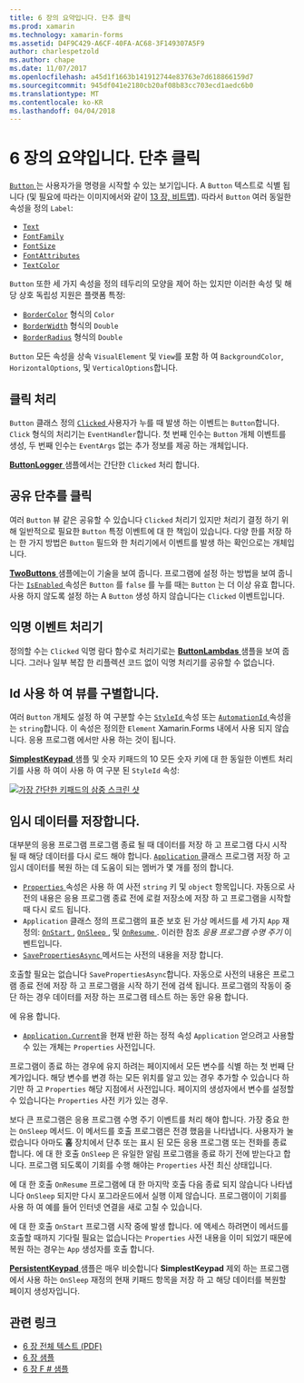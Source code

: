```yaml
---
title: 6 장의 요약입니다. 단추 클릭
ms.prod: xamarin
ms.technology: xamarin-forms
ms.assetid: D4F9C429-A6CF-40FA-AC68-3F149307A5F9
author: charlespetzold
ms.author: chape
ms.date: 11/07/2017
ms.openlocfilehash: a45d1f1663b141912744e83763e7d618866159d7
ms.sourcegitcommit: 945df041e2180cb20af08b83cc703ecd1aedc6b0
ms.translationtype: MT
ms.contentlocale: ko-KR
ms.lasthandoff: 04/04/2018
---
```

# <a name="summary-of-chapter-6-button-clicks"></a>6 장의 요약입니다. 단추 클릭

[ `Button` ](https://developer.xamarin.com/api/type/Xamarin.Forms.Button/) 는 사용자가을 명령을 시작할 수 있는 보기입니다. A `Button` 텍스트로 식별 됩니다 (및 필요에 따라는 이미지에서와 같이 [13 장, 비트맵](chapter13.md)). 따라서 `Button` 여러 동일한 속성을 정의 `Label`:

- [`Text`](https://developer.xamarin.com/api/property/Xamarin.Forms.Button.Text/)
- [`FontFamily`](https://developer.xamarin.com/api/property/Xamarin.Forms.Button.FontFamily/)
- [`FontSize`](https://developer.xamarin.com/api/property/Xamarin.Forms.Button.FontSize/)
- [`FontAttributes`](https://developer.xamarin.com/api/property/Xamarin.Forms.Button.FontAttributes/)
- [`TextColor`](https://developer.xamarin.com/api/property/Xamarin.Forms.Button.TextColor/)

`Button` 또한 세 가지 속성을 정의 테두리의 모양을 제어 하는 있지만 이러한 속성 및 해당 상호 독립성 지원은 플랫폼 특정:

- [`BorderColor`](https://developer.xamarin.com/api/property/Xamarin.Forms.Button.BorderColor/) 형식의 `Color`
- [`BorderWidth`](https://developer.xamarin.com/api/property/Xamarin.Forms.Button.BorderWidth/) 형식의 `Double`
- [`BorderRadius`](https://developer.xamarin.com/api/property/Xamarin.Forms.Button.BorderRadius/) 형식의 `Double`

`Button` 모든 속성을 상속 `VisualElement` 및 `View`를 포함 하 여 `BackgroundColor`, `HorizontalOptions`, 및 `VerticalOptions`합니다.

## <a name="processing-the-click"></a>클릭 처리

`Button` 클래스 정의 [ `Clicked` ](https://developer.xamarin.com/api/event/Xamarin.Forms.Button.Clicked/) 사용자가 누를 때 발생 하는 이벤트는 `Button`합니다. `Click` 형식의 처리기는 `EventHandler`합니다. 첫 번째 인수는 `Button` 개체 이벤트를 생성, 두 번째 인수는 `EventArgs` 없는 추가 정보를 제공 하는 개체입니다.

[ **ButtonLogger** ](https://github.com/xamarin/xamarin-forms-book-samples/tree/master/Chapter06/ButtonLogger) 샘플에서는 간단한 `Clicked` 처리 합니다.

## <a name="sharing-button-clicks"></a>공유 단추를 클릭

여러 `Button` 뷰 같은 공유할 수 있습니다 `Clicked` 처리기 있지만 처리기 결정 하기 위해 일반적으로 필요한 `Button` 특정 이벤트에 대 한 책임이 있습니다. 다양 한를 저장 하는 한 가지 방법은 `Button` 필드와 한 처리기에서 이벤트를 발생 하는 확인으로는 개체입니다.

[ **TwoButtons** ](https://github.com/xamarin/xamarin-forms-book-samples/tree/master/Chapter06/TwoButtons) 샘플에는이 기술을 보여 줍니다. 프로그램에 설정 하는 방법을 보여 줍니다는 [ `IsEnabled` ](https://developer.xamarin.com/api/property/Xamarin.Forms.VisualElement.IsEnabled/) 속성은 `Button` 를 `false` 를 누를 때는 `Button` 는 더 이상 유효 합니다. 사용 하지 않도록 설정 하는 A `Button` 생성 하지 않습니다는 `Clicked` 이벤트입니다.

## <a name="anonymous-event-handlers"></a>익명 이벤트 처리기

정의할 수는 `Clicked` 익명 람다 함수로 처리기로는 [ **ButtonLambdas** ](https://github.com/xamarin/xamarin-forms-book-samples/tree/master/Chapter06/ButtonLambdas) 샘플을 보여 줍니다. 그러나 일부 복잡 한 리플렉션 코드 없이 익명 처리기를 공유할 수 없습니다.

## <a name="distinguishing-views-with-ids"></a>Id 사용 하 여 뷰를 구별합니다.

여러 `Button` 개체도 설정 하 여 구분할 수는 [ `StyleId` ](https://developer.xamarin.com/api/property/Xamarin.Forms.Element.StyleId/) 속성 또는 [ `AutomationId` ](https://developer.xamarin.com/api/property/Xamarin.Forms.Element.AutomationId/) 속성을는 `string`합니다. 이 속성은 정의한 `Element` Xamarin.Forms 내에서 사용 되지 않습니다. 응용 프로그램 에서만 사용 하는 것이 됩니다.

[ **SimplestKeypad** ](https://github.com/xamarin/xamarin-forms-book-samples/tree/master/Chapter06/SimplestKeypad) 샘플 및 숫자 키패드의 10 모든 숫자 키에 대 한 동일한 이벤트 처리기를 사용 하 여이 사용 하 여 구분 된 `StyleId` 속성:

[![가장 간단한 키패드의 삼중 스크린 샷](images/ch06fg04-small.png "계산기")](images/ch06fg04-large.png#lightbox "계산기")

## <a name="saving-transient-data"></a>임시 데이터를 저장합니다.

대부분의 응용 프로그램 프로그램 종료 될 때 데이터를 저장 하 고 프로그램 다시 시작 될 때 해당 데이터를 다시 로드 해야 합니다. [ `Application` ](https://developer.xamarin.com/api/type/Xamarin.Forms.Application/) 클래스 프로그램 저장 하 고 임시 데이터를 복원 하는 데 도움이 되는 멤버가 몇 개를 정의 합니다.

- [ `Properties` ](https://developer.xamarin.com/api/property/Xamarin.Forms.Application.Properties/) 속성은 사용 하 여 사전 `string` 키 및 `object` 항목입니다. 자동으로 사전의 내용은 응용 프로그램 종료 전에 로컬 저장소에 저장 하 고 프로그램을 시작할 때 다시 로드 됩니다.
- `Application` 클래스 정의 프로그램의 표준 보호 된 가상 메서드를 세 가지 `App` 재정의: [ `OnStart` ](https://developer.xamarin.com/api/member/Xamarin.Forms.Application.OnStart()/), [ `OnSleep` ](https://developer.xamarin.com/api/member/Xamarin.Forms.Application.OnSleep()/), 및 [ `OnResume` ](https://developer.xamarin.com/api/member/Xamarin.Forms.Application.OnResume()/). 이러한 참조 *응용 프로그램 수명 주기* 이벤트입니다.
- [ `SavePropertiesAsync` ](https://developer.xamarin.com/api/member/Xamarin.Forms.Application.SavePropertiesAsync()/) 메서드는 사전의 내용을 저장 합니다.

호출할 필요는 없습니다 `SavePropertiesAsync`합니다. 자동으로 사전의 내용은 프로그램 종료 전에 저장 하 고 프로그램을 시작 하기 전에 검색 됩니다. 프로그램의 작동이 중단 하는 경우 데이터를 저장 하는 프로그램 테스트 하는 동안 유용 합니다.

에 유용 합니다.

- [`Application.Current`](https://developer.xamarin.com/api/property/Xamarin.Forms.Application.Current/)을 현재 반환 하는 정적 속성 `Application` 얻으려고 사용할 수 있는 개체는 `Properties` 사전입니다.

프로그램이 종료 하는 경우에 유지 하려는 페이지에서 모든 변수를 식별 하는 첫 번째 단계가입니다. 해당 변수를 변경 하는 모든 위치를 알고 있는 경우 추가할 수 있습니다 하기만 하 고 `Properties` 해당 지점에서 사전입니다. 페이지의 생성자에서 변수를 설정할 수 있습니다는 `Properties` 사전 키가 있는 경우.

보다 큰 프로그램은 응용 프로그램 수명 주기 이벤트를 처리 해야 합니다. 가장 중요 한는 `OnSleep` 메서드. 이 메서드를 호출 프로그램은 전경 했음을 나타냅니다. 사용자가 눌렀습니다 아마도 **홈** 장치에서 단추 또는 표시 된 모든 응용 프로그램 또는 전화를 종료 합니다. 에 대 한 호출 `OnSleep` 은 유일한 알림 프로그램을 종료 하기 전에 받는다고 합니다. 프로그램 되도록이 기회를 수행 해야는 `Properties` 사전 최신 상태입니다.

에 대 한 호출 `OnResume` 프로그램에 대 한 마지막 호출 다음 종료 되지 않습니다 나타냅니다 `OnSleep` 되지만 다시 포그라운드에서 실행 이제 않습니다. 프로그램이이 기회를 사용 하 여 예를 들어 인터넷 연결을 새로 고칠 수 있습니다.

에 대 한 호출 `OnStart` 프로그램 시작 중에 발생 합니다. 에 액세스 하려면이 메서드를 호출할 때까지 기다릴 필요는 없습니다는 `Properties` 사전 내용을 이미 되었기 때문에 복원 하는 경우는 `App` 생성자를 호출 합니다.

[ **PersistentKeypad** ](https://github.com/xamarin/xamarin-forms-book-samples/tree/master/Chapter06/PersistentKeypad) 샘플은 매우 비슷합니다 **SimplestKeypad** 제외 하는 프로그램에서 사용 하는 `OnSleep` 재정의 현재 키패드 항목을 저장 하 고 해당 데이터를 복원할 페이지 생성자입니다.



## <a name="related-links"></a>관련 링크

- [6 장 전체 텍스트 (PDF)](https://download.xamarin.com/developer/xamarin-forms-book/XamarinFormsBook-Ch06-Apr2016.pdf)
- [6 장 샘플](https://github.com/xamarin/xamarin-forms-book-samples/tree/master/Chapter06)
- [6 장 F # 샘플](https://github.com/xamarin/xamarin-forms-book-samples/tree/master/Chapter06/FS)
